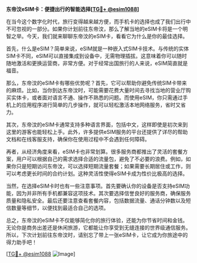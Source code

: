 **东帝汶eSIM卡：便捷出行的智能选择[[TG💪+ @esim1088](https://t.me/s/esim1088)]**

在当今这个数字化时代，旅行变得越来越方便，而手机卡的选择也成了我们出行中不可忽视的一部分。如果你计划前往东帝汶，那么了解当地的eSIM卡将是一个明智之举。今天，我们就来聊聊东帝汶的eSIM卡，看看它为什么是你的最佳选择。

首先，什么是eSIM？简单来说，eSIM就是一种嵌入式SIM卡技术。与传统的实体SIM卡不同，eSIM可以直接集成到设备中，无需物理插拔。这意味着你可以随时随地激活和更换运营商，非常方便。对于经常出国旅行的人来说，eSIM简直就是福音。

那么，东帝汶的eSIM卡有哪些优势呢？首先，它可以帮助你避免传统SIM卡带来的麻烦。比如，当你到达东帝汶时，可能需要花费大量时间去寻找当地的营业厅购买实体卡，或者面对语言不通、操作不熟悉的问题。而使用eSIM，你只需通过手机上的应用程序进行简单的几步操作，就可以轻松激活本地网络服务，省时又省力。

其次，东帝汶的eSIM卡通常支持多种语言界面，包括中文，这样即使是初次来到这里的游客也能轻松上手。此外，许多提供eSIM服务的平台还提供了详尽的帮助文档和在线客服支持，确保你在使用过程中不会遇到任何障碍。

再者，从经济角度来看，eSIM卡也非常划算。很多服务商都推出了灵活的套餐方案，用户可以根据自己的需求选择合适的流量包，避免了不必要的浪费。例如，如果你只是短期访问东帝汶，可以选择短期流量套餐；如果需要长期居住或工作，则可以考虑更长时间的合约计划。这种灵活性使得eSIM卡成为性价比极高的选择。

当然，在选择eSIM卡时也有一些注意事项。首先要确认你的设备是否支持eSIM功能，因为并非所有手机都兼容这项技术。其次要选择信誉良好的服务商，确保服务质量和隐私安全。最后还要注意查看套餐内容，包括数据流量、通话分钟数以及短信数量等细节，以便找到最适合自己的选项。

总之，东帝汶的eSIM卡不仅能够简化你的旅行体验，还能为你节省时间和金钱。无论你是商务出差还是休闲旅游，它都能让你享受到无缝连接的世界级通信服务。所以，下次计划前往东帝汶时，请别忘了带上一张eSIM卡，让它成为你旅途中的得力助手吧！

[[TG💪+ @esim1088](https://t.me/s/esim1088) ![Image](https://i.postimg.cc/4NQfJmqS/Snipaste-2025-05-13-00-14-12.png)]